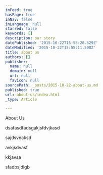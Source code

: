 ```yaml
---
inFeed: true
hasPage: true
inNav: false
inLanguage: null
starred: false
keywords: []
description: our story
datePublished: '2015-10-22T15:55:28.529Z'
dateModified: '2015-10-22T15:55:11.508Z'
title: about us
authors: []
publisher:
  name: null
  domain: null
  url: null
  favicon: null
sourcePath: _posts/2015-10-22-about-us.md
published: true
url: about-us/index.html
_type: Article

---
```

About Us

dsafasdfadsgakjsfdvjkasd

sajdsvnaksd

avkjsdvasf

kkjavsa

sfadbsjdlgb